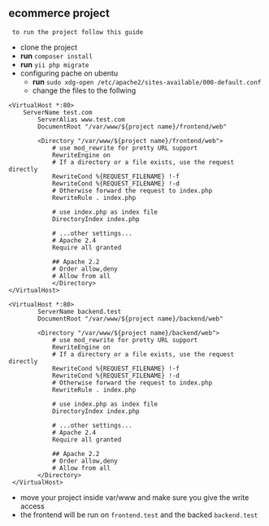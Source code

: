## ecommerce project 

     to run the project follow this guide

- clone the project 
- **run** ```composer install```
- **run** ```yii php migrate```
- configuring pache on ubentu
    - **run** ``` sudo xdg-open /etc/apache2/sites-available/000-default.conf ```
    - change the files to the follwing 
```
<VirtualHost *:80>
	ServerName test.com
    	ServerAlias www.test.com
        DocumentRoot "/var/www/${project name}/frontend/web"
           
        <Directory "/var/www/${project name}/frontend/web">
            # use mod_rewrite for pretty URL support
            RewriteEngine on
            # If a directory or a file exists, use the request directly
            RewriteCond %{REQUEST_FILENAME} !-f
            RewriteCond %{REQUEST_FILENAME} !-d
            # Otherwise forward the request to index.php
            RewriteRule . index.php

            # use index.php as index file
            DirectoryIndex index.php

            # ...other settings...
            # Apache 2.4
            Require all granted
               
            ## Apache 2.2
            # Order allow,deny
            # Allow from all
            </Directory>
</VirtualHost>

<VirtualHost *:80>
        ServerName backend.test
        DocumentRoot "/var/www/${project name}/backend/web"
           
        <Directory "/var/www/${project name}/backend/web">
            # use mod_rewrite for pretty URL support
            RewriteEngine on
            # If a directory or a file exists, use the request directly
            RewriteCond %{REQUEST_FILENAME} !-f
            RewriteCond %{REQUEST_FILENAME} !-d
            # Otherwise forward the request to index.php
            RewriteRule . index.php

            # use index.php as index file
            DirectoryIndex index.php

            # ...other settings...
            # Apache 2.4
            Require all granted
               
            ## Apache 2.2
            # Order allow,deny
            # Allow from all
        </Directory>
 </VirtualHost>
```

- move your project inside var/www and make sure you give the write access
- the frontend will be run on ```frontend.test``` and the backed ```backend.test```


  